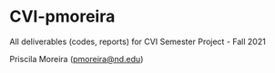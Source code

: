 # CVI-pmoreira

All deliverables (codes, reports) for CVI Semester Project - Fall 2021

Priscila Moreira (pmoreira@nd.edu)
